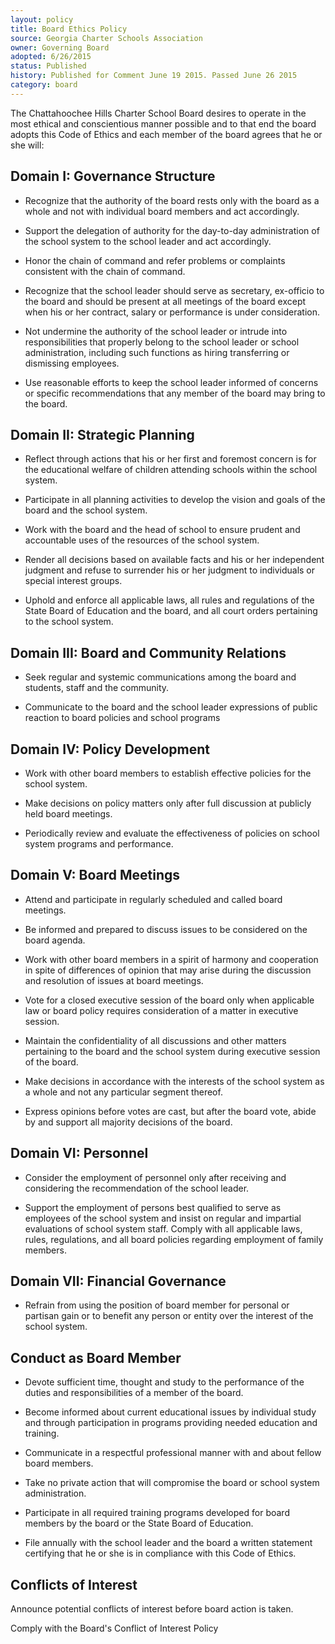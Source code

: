 ```yaml
---
layout: policy
title: Board Ethics Policy
source: Georgia Charter Schools Association
owner: Governing Board
adopted: 6/26/2015
status: Published
history: Published for Comment June 19 2015. Passed June 26 2015
category: board
---
```


The Chattahoochee Hills Charter School Board desires to operate in the most ethical and conscientious manner possible and to that end the board adopts this Code of Ethics and each member of the board agrees that he or she will:

## Domain I:  Governance Structure  

* Recognize that the authority of the board rests only with the board as a whole and not with individual board members and act accordingly.  
 
* Support the delegation of authority for the day-to-day administration of the school system to the school leader and act accordingly. 
 
* Honor the chain of command and refer problems or complaints consistent with the chain of command. 
 
* Recognize that the school leader should serve as secretary, ex-officio to the board and should be present at all meetings of the board except when his or her contract, salary or performance is under consideration. 
  
* Not undermine the authority of the school leader or intrude into responsibilities that properly belong to the school leader or school administration, including such functions as hiring transferring or dismissing employees. 
 
* Use reasonable efforts to keep the school leader informed of concerns or specific recommendations that any member of the board may bring to the board.

## Domain II:  Strategic Planning

* Reflect through actions that his or her first and foremost concern is for the educational welfare of children attending schools within the school system.  
 
* Participate in all planning activities to develop the vision and goals of the board and the school system. 
 
* Work with the board and the head of school to ensure prudent and accountable uses of the resources of the school system. 
 
* Render all decisions based on available facts and his or her independent judgment and refuse to surrender his or her judgment to individuals or special interest groups. 
 
* Uphold and enforce all applicable laws, all rules and regulations of the State Board of Education and the board, and all court orders pertaining to the school system.

## Domain III:  Board and Community Relations 

* Seek regular and systemic communications among the board and students, staff and the community.
 
* Communicate to the board and the school leader expressions of public reaction to board policies and school programs

## Domain IV:  Policy Development

* Work with other board members to establish effective policies for the school system.
 
* Make decisions on policy matters only after full discussion at publicly held board meetings. 
 
* Periodically review and evaluate the effectiveness of policies on school system programs and performance.

## Domain V:  Board Meetings

* Attend and participate in regularly scheduled and called board meetings. 
 
* Be informed and prepared to discuss issues to be considered on the board agenda. 
 
* Work with other board members in a spirit of harmony and cooperation in spite of differences of opinion that may arise during the discussion and resolution of issues at board meetings. 
 
* Vote for a closed executive session of the board only when applicable law or board policy requires consideration of a matter in executive session. 
 
* Maintain the confidentiality of all discussions and other matters pertaining to the board and the school system during executive session of the board.
 
* Make decisions in accordance with the interests of the school system as a whole and not any particular segment thereof. 
 
* Express opinions before votes are cast, but after the board vote, abide by and support all majority decisions of the board.

## Domain VI:  Personnel

* Consider the employment of personnel only after receiving and considering the recommendation of the school leader. 
 
* Support the employment of persons best qualified to serve as employees of the school system and insist on regular and impartial evaluations of school system staff. 
Comply with all applicable laws, rules, regulations, and all board policies regarding employment of family members.

## Domain VII:  Financial Governance

* Refrain from using the position of board member for personal or partisan gain or to benefit any person or entity over the interest of the school system.

## Conduct as Board Member
* Devote sufficient time, thought and study to the performance of the duties and responsibilities of a member of the board. 
 
* Become informed about current educational issues by individual study and through participation in programs providing needed education and training. 
 
* Communicate in a respectful professional manner with and about fellow board members. 
 
* Take no private action that will compromise the board or school system administration. 
 
* Participate in all required training programs developed for board members by the board or the State Board of Education.
 
* File annually with the school leader and the board a written statement certifying that he or she is in compliance with this Code of Ethics.  

## Conflicts of Interest
Announce potential conflicts of interest before board action is taken. 

Comply with the Board's Conflict of Interest Policy
